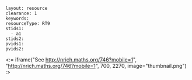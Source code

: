 ````
layout: resource
clearance: 1
keywords:
resourceType: RT9
stids1: 
  - a1
stids2:
pvids1:
pvids2:

````

<:= iframe("See http://nrich.maths.org/746?mobile=1", "http://nrich.maths.org/746?mobile=1", 700, 2270, image="thumbnail.png") :>



